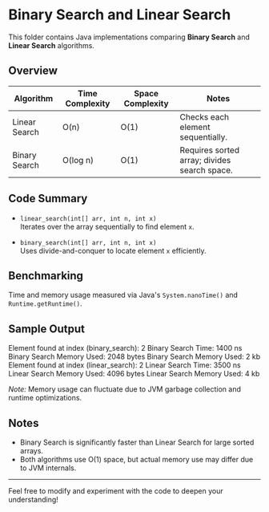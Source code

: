 # Binary Search and Linear Search

This folder contains Java implementations comparing **Binary Search** and **Linear Search** algorithms.

## Overview

| Algorithm      | Time Complexity | Space Complexity | Notes                            |
|----------------|-----------------|------------------|---------------------------------|
| Linear Search  | O(n)            | O(1)             | Checks each element sequentially.|
| Binary Search  | O(log n)        | O(1)             | Requires sorted array; divides search space.|

## Code Summary

- `linear_search(int[] arr, int n, int x)`  
  Iterates over the array sequentially to find element `x`.

- `binary_search(int[] arr, int n, int x)`  
  Uses divide-and-conquer to locate element `x` efficiently.

## Benchmarking

Time and memory usage measured via Java's `System.nanoTime()` and `Runtime.getRuntime()`.

## Sample Output

  Element found at index (binary_search): 2
  Binary Search Time: 1400 ns
  Binary Search Memory Used: 2048 bytes
  Binary Search Memory Used: 2 kb
  Element found at index (linear_search): 2
  Linear Search Time: 3500 ns
  Linear Search Memory Used: 4096 bytes
  Linear Search Memory Used: 4 kb

*Note:* Memory usage can fluctuate due to JVM garbage collection and runtime optimizations.

## Notes

- Binary Search is significantly faster than Linear Search for large sorted arrays.
- Both algorithms use O(1) space, but actual memory use may differ due to JVM internals.

---

Feel free to modify and experiment with the code to deepen your understanding!
